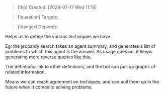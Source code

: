 
>[!tip] Created: [2024-07-17 Wed 11:18]

>[!question] Targets: 

>[!danger] Depends: 

Helps us to define the various techniques we have.

Eg: the jeopardy search takes an agent summary, and generates a list of problems to which this agent is the answer.  As usage goes on, it keeps generating more reverse queries like this.

The defintions link to other definitions, and the bot can pull up graphs of related information.

Means we can reach agreement on techiques, and can pull them up in the future when it comes to solving problems.